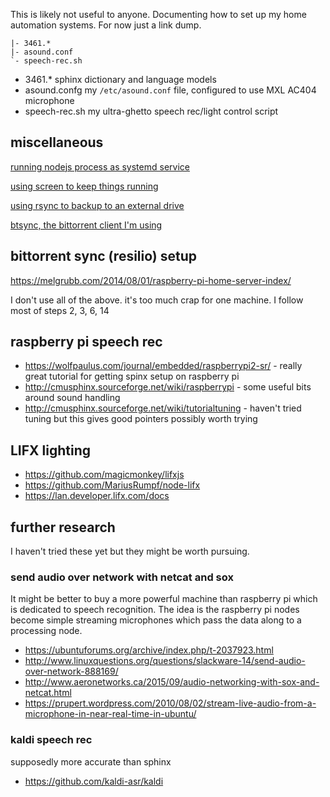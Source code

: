 
This is likely not useful to anyone. Documenting how to set up my home automation systems. For now just a link dump.

```
|- 3461.*
|- asound.conf
`- speech-rec.sh
```

* 3461.* sphinx dictionary and language models
* asound.confg  my `/etc/asound.conf` file, configured to use MXL AC404 microphone
* speech-rec.sh my ultra-ghetto speech rec/light control script


## miscellaneous
[running nodejs process as systemd service](https://thomashunter.name/blog/running-a-node-js-process-on-debian-as-a-systemd-service/?utm_source=nodeweekly&utm_medium=email)

[using screen to keep things running](https://lhcb.github.io/analysis-essentials/shell/screen.html)

[using rsync to backup to an external drive](http://serverfault.com/questions/25329/using-rsync-to-backup-to-an-external-drive)

[btsync, the bittorrent client I'm using](https://itunes.apple.com/us/app/bittorrent-sync-file-transfer/id665156116)

## bittorrent sync (resilio) setup

https://melgrubb.com/2014/08/01/raspberry-pi-home-server-index/

I don't use all of the above. it's too much crap for one machine. I follow most of steps 2, 3, 6, 14



## raspberry pi speech rec

* https://wolfpaulus.com/journal/embedded/raspberrypi2-sr/ - really great tutorial for getting spinx setup on raspberry pi
* http://cmusphinx.sourceforge.net/wiki/raspberrypi   - some useful bits around sound handling
* http://cmusphinx.sourceforge.net/wiki/tutorialtuning  - haven't tried tuning but this gives good pointers possibly worth trying


## LIFX lighting

* https://github.com/magicmonkey/lifxjs
* https://github.com/MariusRumpf/node-lifx
* https://lan.developer.lifx.com/docs


## further research

I haven't tried these yet but they might be worth pursuing.


### send audio over network with netcat and sox
It might be better to buy a more powerful machine than raspberry pi which is dedicated to speech recognition.
The idea is the raspberry pi nodes become simple streaming microphones which pass the data along to a processing node. 

* https://ubuntuforums.org/archive/index.php/t-2037923.html
* http://www.linuxquestions.org/questions/slackware-14/send-audio-over-network-888169/
* http://www.aeronetworks.ca/2015/09/audio-networking-with-sox-and-netcat.html
* https://prupert.wordpress.com/2010/08/02/stream-live-audio-from-a-microphone-in-near-real-time-in-ubuntu/


### kaldi speech rec
supposedly more accurate than sphinx

* https://github.com/kaldi-asr/kaldi
